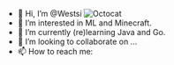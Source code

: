- 👋 Hi, I’m @Westsi
![Octocat](/octocat.png)
- 👀 I’m interested in ML and Minecraft. 
- 🌱 I’m currently (re)learning Java and Go. 
- 💞️ I’m looking to collaborate on ...
- 📫 How to reach me:

<!---
Westsi/Westsi is a ✨ special ✨ repository because its `README.md` (this file) appears on your GitHub profile.
You can click the Preview link to take a look at your changes.
--->
